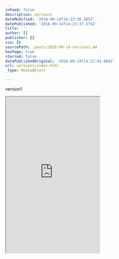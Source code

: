 ```yaml
---
inFeed: false
description: version1
dateModified: '2018-09-14T14:23:36.385Z'
datePublished: '2018-09-14T14:23:37.574Z'
title: ''
author: []
publisher: {}
via: {}
sourcePath: _posts/2018-09-14-version1.md
hasPage: true
starred: false
datePublishedOriginal: '2018-09-14T14:22:41.684Z'
url: version1/index.html
_type: MediaObject

---
```

version1

<iframe src="https://the-grid.github.io/ed-userhtml/?g=eJw1jsEKwjAQRH8lt711A6IH6dZvECye2yQmC00i24X4-Vq1xxmGN6_nh0w5mMZeE8HJWjApcExKcNzCKo4gqT7PiK21ToUd-yCdqxlDnoPHy5pqo8N19Pei3t1eYL7QucpnSLBRnNRl4RIJSgWTJ4lc9h-7F38JC0OPP6_hDfnuNmw" height="500" style=""></iframe>